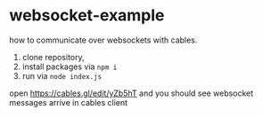 # websocket-example
how to communicate over websockets with cables.

1. clone repository, 
2. install packages via `npm i`
3. run via `node index.js`

open https://cables.gl/edit/yZb5hT and you should see websocket messages arrive in cables client


